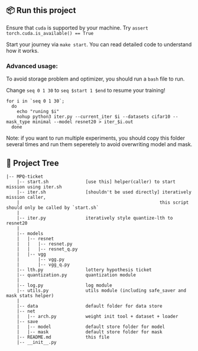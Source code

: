 ## 📦 Run this project
Ensure that `cuda` is supported by your machine. Try `assert torch.cuda.is_available() == True`

Start your journey via `make start`. You can read detailed code to understand how it works.

### Advanced usage:

To avoid storage problem and optimizer, you should run a `bash` file to run.

Change `seq 0 1 30` to `seq $start 1 $end` to resume your training!

```
for i in `seq 0 1 30`;
  do
    echo "runing $i"
    nohup python3 iter.py --current_iter $i --datasets cifar10 --mask_type minimal --model resnet20 > iter_$i.out
  done
```

Note: if you want to run multiple experiments, you should copy this folder several times and run them seperetely to avoid overwriting model and mask.


## 📑 Project Tree
```
|-- MPQ-ticket
    |-- start.sh              [use this] helper(caller) to start mission using iter.sh
    |-- iter.sh               [shouldn't be used directly] iteratively mission caller,
    |                                                     this script should only be called by `start.sh`
    |
    |-- iter.py               iteratively style quantize-lth to resnet20
    |
    |-- models
    |   |-- resnet
    |   |   |-- resnet.py
    |   |   |-- resnet_q.py
    |   |-- vgg
    |       |-- vgg.py
    |       |-- vgg_q.py
    |-- lth.py                lottery hypothesis ticket
    |-- quantization.py       quantization module
    |
    |-- log.py                log module
    |-- utils.py              utils module (including safe_saver and mask stats helper)
    |
    |-- data                  default folder for data store
    |-- net
    |   |-- arch.py           weight init tool + dataset + loader
    |-- save
    |   |-- model             default store folder for model
    |   |-- mask              default store folder for mask
    |-- README.md             this file
    |-- __init__.py
```

